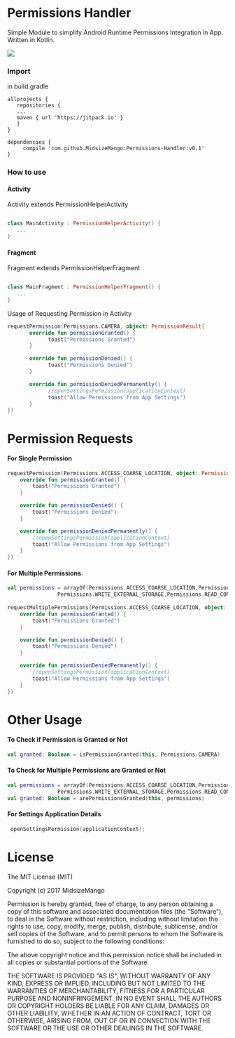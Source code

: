 # Permissions Handler
Simple Module to simplify Android Runtime Permissions Integration in App. Written in Kotlin.

[![](https://jitpack.io/v/MidsizeMango/Permissions-Handler.svg)](https://jitpack.io/#MidsizeMango/Permissions-Handler)
### Import

in build.gradle

```
allprojects {
   repositories {
   ...
   maven { url 'https://jitpack.io' }
   }
}
```
```Gradle
dependencies {
	 compile 'com.github.MidsizeMango:Permissions-Handler:v0.1'
}
```

### How to use

#### Activity

Activity extends PermissionHelperActivity

```Kotlin

class MainActivity : PermissionHelperActivity() {
   ...
}
```

#### Fragment

Fragment extends PermissionHelperFragment

```Kotlin

class MainFragment : PermissionHelperFragment() {
   ...
}
```
Usage of Requesting Permission in Activity

```Kotlin
requestPermission(Permissions.CAMERA, object: PermissionResult{
       override fun permissionGranted() {
             toast("Permissions Granted")
       }

       override fun permissionDenied() {
             toast("Permissions Denied")
       }

       override fun permissionDeniedPermanently() {
             //openSettingsPermission(applicationContext)
             toast("Allow Permissions from App Settings")
       }
})
```

# Permission Requests
#### For Single Permission

```Kotlin
requestPermission(Permissions.ACCESS_COARSE_LOCATION, object: PermissionResult{
    override fun permissionGranted() {
        toast("Permissions Granted")
    }

    override fun permissionDenied() {
        toast("Permissions Denied")
    }

    override fun permissionDeniedPermanently() {
        //openSettingsPermission(applicationContext)
        toast("Allow Permissions from App Settings")
    }
})
```

#### For Multiple Permissions

```Kotlin
val permissions = arrayOf(Permissions.ACCESS_COARSE_LOCATION,Permissions.READ_EXTERNAL_STORAGE,
                Permissions.WRITE_EXTERNAL_STORAGE,Permissions.READ_CONTACTS)
                
requestMultiplePermissions(Permissions.ACCESS_COARSE_LOCATION, object: PermissionResult{
    override fun permissionGranted() {
        toast("Permissions Granted")
    }

    override fun permissionDenied() {
        toast("Permissions Denied")
    }

    override fun permissionDeniedPermanently() {
        //openSettingsPermission(applicationContext)
        toast("Allow Permissions from App Settings")
    }
})
```


# Other Usage
#### To Check if Permission is Granted or Not

```Kotlin
val granted: Boolean = isPermissionGranted(this, Permissions.CAMERA)
```

#### To Check for Multiple Permissions are Granted or Not

```Kotlin
val permissions = arrayOf(Permissions.ACCESS_COARSE_LOCATION,Permissions.READ_EXTERNAL_STORAGE,
                Permissions.WRITE_EXTERNAL_STORAGE,Permissions.READ_CONTACTS)
val granted: Boolean = arePermissionsGranted(this, permissions)
```

#### For Settings Application Details
```Kotlin
 openSettingsPermission(applicationContext);
```

# License

The MIT License (MIT)

Copyright (c) 2017 MidsizeMango

Permission is hereby granted, free of charge, to any person obtaining a copy
of this software and associated documentation files (the "Software"), to deal
in the Software without restriction, including without limitation the rights
to use, copy, modify, merge, publish, distribute, sublicense, and/or sell
copies of the Software, and to permit persons to whom the Software is
furnished to do so, subject to the following conditions:

The above copyright notice and this permission notice shall be included in all
copies or substantial portions of the Software.

THE SOFTWARE IS PROVIDED "AS IS", WITHOUT WARRANTY OF ANY KIND, EXPRESS OR
IMPLIED, INCLUDING BUT NOT LIMITED TO THE WARRANTIES OF MERCHANTABILITY,
FITNESS FOR A PARTICULAR PURPOSE AND NONINFRINGEMENT. IN NO EVENT SHALL THE
AUTHORS OR COPYRIGHT HOLDERS BE LIABLE FOR ANY CLAIM, DAMAGES OR OTHER
LIABILITY, WHETHER IN AN ACTION OF CONTRACT, TORT OR OTHERWISE, ARISING FROM,
OUT OF OR IN CONNECTION WITH THE SOFTWARE OR THE USE OR OTHER DEALINGS IN THE
SOFTWARE.
